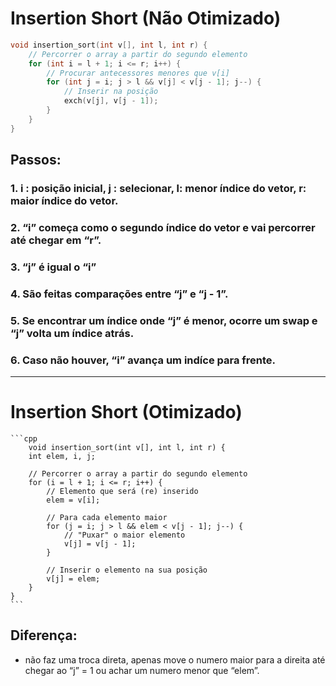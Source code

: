 # Insertion Short (Não Otimizado)

```cpp
void insertion_sort(int v[], int l, int r) {
    // Percorrer o array a partir do segundo elemento
    for (int i = l + 1; i <= r; i++) {
        // Procurar antecessores menores que v[i]
        for (int j = i; j > l && v[j] < v[j - 1]; j--) {
            // Inserir na posição
            exch(v[j], v[j - 1]);
        }
    }
}
```
    
## Passos:
### 1. i : posição inicial, j : selecionar, l: menor índice do vetor, r: maior índice do vetor.
### 2. “i” começa como o segundo índice do vetor e vai percorrer até chegar em “r”.
### 3. “j” é igual o “i”
### 4. São feitas comparações entre “j” e “j - 1”.
### 5. Se encontrar um índice onde “j” é menor, ocorre um swap e “j” volta um índice atrás.
### 6. Caso não houver, “i” avança um indíce para frente.
---
# Insertion Short (Otimizado)

    ```cpp
    	void insertion_sort(int v[], int l, int r) {
        int elem, i, j;
    
        // Percorrer o array a partir do segundo elemento
        for (i = l + 1; i <= r; i++) {
            // Elemento que será (re) inserido
            elem = v[i];
    
            // Para cada elemento maior
            for (j = i; j > l && elem < v[j - 1]; j--) {
                // "Puxar" o maior elemento
                v[j] = v[j - 1];
            }
    
            // Inserir o elemento na sua posição
            v[j] = elem;
        }
    }
    ```
    
## Diferença: 
- não faz uma troca direta, apenas move o numero maior para a direita até chegar ao “j” = 1 ou achar um numero menor que “elem”.